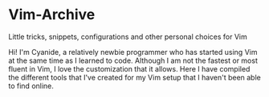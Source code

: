 # Vim-Archive
Little tricks, snippets, configurations and other personal choices for Vim

Hi! I'm Cyanide, a relatively newbie programmer who has started using Vim at the same time as I learned to code. 
Although I am not the fastest or most fluent in Vim, I love the customization that it allows. 
Here I have compiled the different tools that I've created for my Vim setup that I haven't been able to find online.
